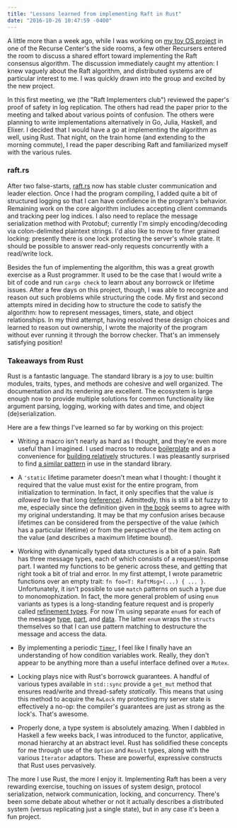 ```yaml
---
title: "Lessons learned from implementing Raft in Rust"
date: "2016-10-26 10:47:59 -0400"
---
```


A little more than a week ago, while I was working on [my toy OS project][mezzo]
in one of the Recurse Center's the side rooms, a few other Recursers entered the
room to discuss a shared effort toward implementing the Raft consensus
algorithm. The discussion immediately caught my attention: I knew vaguely about
the Raft algorithm, and distributed systems are of particular interest to me. I
was quickly drawn into the group and excited by the new project.

In this first meeting, we (the "Raft Implementers club") reviewed the paper's
proof of safety in log replication. The others had read the paper prior to the
meeting and talked about various points of confusion. The others were planning
to write implementations alternatively in Go, Julia, Haskell, and Elixer. I
decided that I would have a go at implementing the algorithm as well, using
Rust. That night, on the train home (and extending to the morning commute), I
read the paper describing Raft and familiarized myself with the various rules.

### raft.rs

After two false-starts, [raft.rs][] now has stable cluster communication and
leader election. Once I had the program compiling, I added quite a bit of
structured logging so that I can have confidence in the program's behavior.
Remaining work on the core algorithm includes accepting client commands and
tracking peer log indices. I also need to replace the message serialization
method with Protobuf; currently I'm simply encoding/decoding via colon-delimited
plaintext strings. I'd also like to move to finer grained locking: presently
there is one lock protecting the server's whole state. It should be possible to
answer read-only requests concurrently with a read/write lock.

Besides the fun of implementing the algorithm, this was a great growth exercise
as a Rust programmer. It used to be the case that I would write a bit of code
and run `cargo check` to learn about any borrowck or lifetime issues. After a
few days on this project, though, I was able to recognize and reason out such
problems while structuring the code. My first and second attempts mired in
deciding how to structure the code to satisfy the algorithm: how to represent
messages, timers, state, and object relationships. In my third attempt, having
resolved these design choices and learned to reason out ownership, I wrote the
majority of the program without ever running it through the borrow checker.
That's an immensely satisfying position!

### Takeaways from Rust

Rust is a fantastic language. The standard library is a joy to use: builtin
modules, traits, types, and methods are cohesive and well organized. The
documentation and its rendering are excellent. The ecosystem is large enough now
to provide multiple solutions for common functionality like argument parsing,
logging, working with dates and time, and object (de)serialization.

Here are a few things I've learned so far by working on this project:

* Writing a macro isn't nearly as hard as I thought, and they're even more
  useful than I imagined. I used macros to reduce [boilerplate][] and as a
  convenience for [building relatively][heartbeat] structures. I was pleasantly
  surprised to find [a similar pattern][implfrom] in use in the standard
  library.

* A `'static` lifetime parameter doesn't mean what I thought: I thought it
  required that the value must exist for the entire program, from initialization
  to termination. In fact, it only specifies that the value *is allowed to* live
  that long ([reference][]). Admittedly, this is still a bit fuzzy to me,
  especially since the definition given in [the book][conststatic] seems to
  agree with my original understanding. It may be that my confusion arises
  because lifetimes can be considered from the perspective of the value (which
  has a particular lifetime) or from the perspective of the item acting on the
  value (and describes a maximum lifetime bound).

* Working with dynamically typed data structures is a bit of a pain. Raft has
  three message types, each of which consists of a request/response part. I
  wanted my functions to be generic across these, and getting that right took a
  bit of trial and error. In my first attempt, I wrote parametric functions over
  an empty trait: `fn foo<T: RaftMsg>(...) { ... }`. Unfortunately, it isn't
  possible to use `match` patterns on such a type due to monomophization. In
  fact, the more general problem of using `enum` variants as types is a
  long-standing feature request and is properly called [refinement
  types][refinementtype]. For now I'm using separate `enum`s for each of the
  message [type][xtype], [part][xpart], and [data][msgdata]. The latter `enum`
  wraps the `structs` themselves so that I can use pattern matching to
  destructure the message and access the data.

* By implementing a periodic [`Timer`][timer], I feel like I finally have an
  understanding of how condition variables work. Really, they don't appear to be
  anything more than a useful interface defined over a `Mutex`.

* Locking plays nice with Rust's borrowck guarantees. A handful of various types
  available in `std::sync` provide a `get_mut` method that ensures read/write
  and thread-safety *statically*. This means that using this method to acquire
  the `RwLock` my protecting my server state is effectively a no-op: the
  compiler's guarantees are just as strong as the lock's. That's awesome.

* Properly done, a type system is absolutely amazing. When I dabbled in Haskell
  a few weeks back, I was introduced to the functor, applicative, monad
  hierarchy at an abstract level. Rust has solidified these concepts for me
  through use of the `Option` and `Result` types, along with the various
  `Iterator` adaptors. These are powerful, expressive constructs that Rust uses
  pervasively.

The more I use Rust, the more I enjoy it. Implementing Raft has been a very
rewarding exercise, touching on issues of system design, protocol serialization,
network communication, locking, and concurrency. There's been some debate about
whether or not it actually describes a distributed system (versus replicating
just a single state), but in any case it's been a fun project.

[mezzo]: https://github.com/caipre/mezzo.git
[raft.rs]: https://github.com/caipre/raft.rs
[boilerplate]: https://github.com/caipre/raft.rs/blob/e7f9bd13210db33fcb50518155eae890da2cdb06/src/lib.rs#L930,L943
[heartbeat]: https://github.com/caipre/raft.rs/blob/e7f9bd13210db33fcb50518155eae890da2cdb06/src/lib.rs#L624
[implfrom]: https://github.com/rust-lang/rust/blob/a6b3b01b5f7f5a9d7d340dacf7dbf72be29e2c07/src/libcore/num/mod.rs#L2782
[reference]: https://botbot.me/mozilla/rust/2016-10-25/?msg=75472223&page=26
[conststatic]: https://doc.rust-lang.org/book/const-and-static.html
[refinementtype]: https://www.reddit.com/r/rust/comments/2rdoxx/enum_variants_as_types/
[xtype]: https://github.com/caipre/raft.rs/blob/e7f9bd13210db33fcb50518155eae890da2cdb06/src/lib.rs#L741,L745
[xpart]: https://github.com/caipre/raft.rs/blob/e7f9bd13210db33fcb50518155eae890da2cdb06/src/lib.rs#L748,L751
[msgdata]: https://github.com/caipre/raft.rs/blob/e7f9bd13210db33fcb50518155eae890da2cdb06/src/lib.rs#L753,L758
[timer]: https://github.com/caipre/raft.rs/blob/e7f9bd13210db33fcb50518155eae890da2cdb06/src/timer.rs
